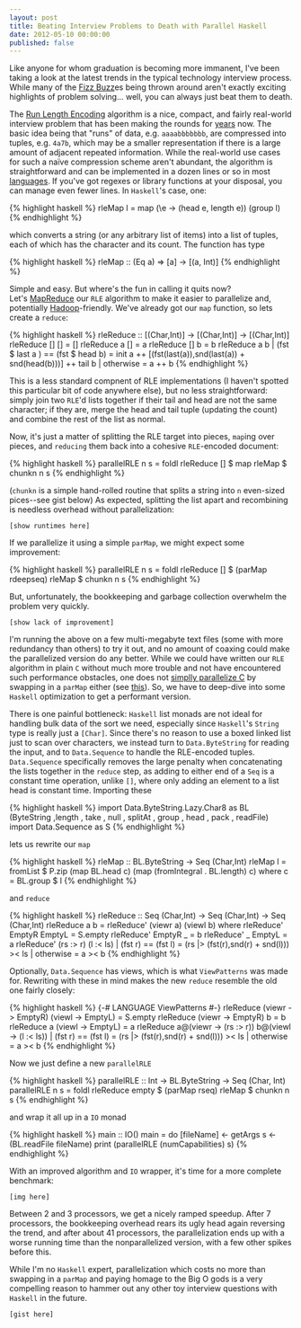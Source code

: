 ```yaml
---
layout: post
title: Beating Interview Problems to Death with Parallel Haskell
date: 2012-05-10 00:00:00
published: false
---
```


Like anyone for whom graduation is becoming more immanent, I've been
taking a look at the latest trends in the typical technology interview
process.  While many of the [Fizz Buzz][1]es being thrown around
aren't exactly exciting highlights of problem solving... well, you can
always just beat them to death.

The [Run Length Encoding][2] algorithm is a nice, compact, and fairly
real-world interview problem that has been making the rounds for [years][3] 
now.  The basic idea being that "runs" of data,
e.g. `aaaabbbbbbb`, are compressed into tuples, e.g. `4a7b`, which may
be a smaller representation if there is a large amount of adjacent
repeated information.  While the real-world use cases for such a naïve
compression scheme aren't abundant, the algorithm is straightforward
and can be implemented in a dozen lines or so in most [languages][4].
If you've got regexes or library functions at your disposal, you can
manage even fewer lines.  In `Haskell`'s case, one:

{% highlight haskell %}
rleMap l = map (\e -> (head e, length e)) (group l)
{% endhighlight %}

which converts a string (or any arbitrary list of items) into a list
of tuples, each of which has the character and its count.  The
function has type

{% highlight haskell %}
rleMap :: (Eq a) => [a] -> [(a, Int)]
{% endhighlight %}

Simple and easy.  But where's the fun in calling it quits now?  
Let's [MapReduce][5] our `RLE` algorithm to make it easier to parallelize
and, potentially [Hadoop][6]-friendly.  We've already got our `map`
function, so lets create a `reduce`:

{% highlight haskell %}
rleReduce :: [(Char,Int)] -> [(Char,Int)] -> [(Char,Int)]
rleReduce [] [] = []
rleReduce a  [] = a
rleReduce [] b  = b
rleReduce a b
          | (fst $ last a ) == (fst $ head b) = 
                 init a ++  [(fst(last(a)),snd(last(a)) + snd(head(b)))] ++ tail b
          | otherwise = a ++ b
{% endhighlight %}

This is a less standard compnent of RLE implementations (I haven't
spotted this particular bit of code anywhere else), but no less
straightforward: simply join two `RLE`'d lists together if their tail
and head are not the same character; if they are, merge the head and
tail tuple (updating the count) and combine the rest of the list as
normal.

Now, it's just a matter of splitting the RLE target into pieces,
`map`ing over pieces, and `reducing` them back into a cohesive
`RLE`-encoded document:

{% highlight haskell %}
parallelRLE n s = foldl rleReduce [] $ map rleMap $ chunkn n s
{% endhighlight %}

(`chunkn` is a simple hand-rolled routine that splits a string into
`n` even-sized pices--see gist below) As expected, splitting the list
apart and recombining is needless overhead without parallelization:

    [show runtimes here]

If we parallelize it using a simple `parMap`, we might expect some
improvement:

{% highlight haskell %}
parallelRLE n s = foldl rleReduce [] $ (parMap rdeepseq) rleMap $ chunkn n s
{% endhighlight %}

But, unfortunately, the bookkeeping and garbage collection overwhelm
the problem very quickly.  

    [show lack of improvement]

I'm running the above on a few multi-megabyte text files (some with
more redundancy than others) to try it out, and no amount of coaxing
could make the parallelized version do any better.  While we could
have written our `RLE` algorithm in plain `C` without much more
trouble and not have encountered such performance obstacles, one does
not [simplly parallelize C][8] by swapping in a `parMap` either (see
[this][7]).  So, we have to deep-dive into some `Haskell` optimization
to get a performant version.

There is one painful bottleneck: `Haskell` list monads are not ideal
for handling bulk data of the sort we need, especially since
`Haskell`'s `String` type is really just a `[Char]`.  Since there's no
reason to use a boxed linked list just to scan over characters, we
instead turn to `Data.ByteString` for reading the input, and to
`Data.Sequence` to handle the RLE-encoded tuples.  `Data.Sequence`
specifically removes the large penalty when concatenating the lists
together in the `reduce` step, as adding to either end of a `Seq` is a
constant time operation, unlike `[]`, where only adding an element to
a list head is constant time.  Importing these

{% highlight haskell %}
import Data.ByteString.Lazy.Char8 as BL 
       (ByteString
       ,length
       , take
       , null
       , splitAt
       , group
       , head
       , pack
       , readFile)
import Data.Sequence as S
{% endhighlight %}

lets us rewrite our `map`

{% highlight haskell %}
rleMap :: BL.ByteString -> Seq (Char,Int)
rleMap l = fromList $ P.zip (map BL.head c) (map (fromIntegral . BL.length) c)
       where
        c = BL.group $ l
{% endhighlight %}

and `reduce`

{% highlight haskell %}
rleReduce :: Seq (Char,Int) -> Seq (Char,Int) -> Seq (Char,Int)
rleReduce a b = rleReduce' (viewr a) (viewl b)
             where
              rleReduce' EmptyR EmptyL = S.empty
              rleReduce' EmptyR _ = b
              rleReduce' _ EmptyL = a
              rleReduce' (rs :> r) (l :< ls)
                         | (fst r) == (fst l) = 
                           (rs |> (fst(r),snd(r) + snd(l))) >< ls
                         | otherwise = a >< b
{% endhighlight %}

Optionally, `Data.Sequence` has views, which is what `ViewPatterns`
was made for.  Rewriting with these in mind makes the new `reduce`
resemble the old one fairly closely:

{% highlight haskell %}
{-# LANGUAGE ViewPatterns #-}
rleReduce (viewr -> EmptyR) (viewl -> EmptyL) = S.empty
rleReduce (viewr -> EmptyR) b = b
rleReduce a (viewl -> EmptyL) = a
rleReduce a@(viewr -> (rs :> r)) b@(viewl -> (l :< ls))
           | (fst r) == (fst l) = 
             (rs |> (fst(r),snd(r) + snd(l))) >< ls
           | otherwise = a >< b
{% endhighlight %}

Now we just define a new `parallelRLE`

{% highlight haskell %}
parallelRLE :: Int -> BL.ByteString -> Seq (Char, Int)
parallelRLE n s = foldl rleReduce empty $ (parMap rseq) rleMap $ chunkn n s
{% endhighlight %}

and wrap it all up in a `IO` monad

{% highlight haskell %}
main :: IO()
main = do
     [fileName] <- getArgs
     s <- (BL.readFile fileName)
     print (parallelRLE (numCapabilities) s)
{% endhighlight %}

With an improved algorithm and `IO` wrapper, it's time for a more
complete benchmark:

    [img here]

Between 2 and 3 processors, we get a nicely ramped speedup.  After 7
processors, the bookkeeping overhead rears its ugly head again
reversing the trend, and after about 41 processors, the
parallelization ends up with a worse running time than the
nonparallelized version, with a few other spikes before this.

While I'm no `Haskell` expert, parallelization which costs no more
than swapping in a `parMap` and paying homage to the Big O gods is a
very compelling reason to hammer out any other toy interview questions
with `Haskell` in the future.

    [gist here]

[1]: http://imranontech.com/2007/01/24/using-fizzbuzz-to-find-developers-who-grok-coding/
[2]: http://en.wikipedia.org/wiki/Run-length_encoding
[3]: http://stackoverflow.com/questions/2048854/c-interview-question-run-length-coding-of-strings
[4]: http://rosettacode.org/wiki/Run-length_encoding
[5]: http://en.wikipedia.org/wiki/MapReduce
[6]: http://hadoop.apache.org/mapreduce/
[7]: http://en.wikipedia.org/wiki/There_ain%27t_no_such_thing_as_a_free_lunch
[8]: http://memegenerator.net/instance/20426610
